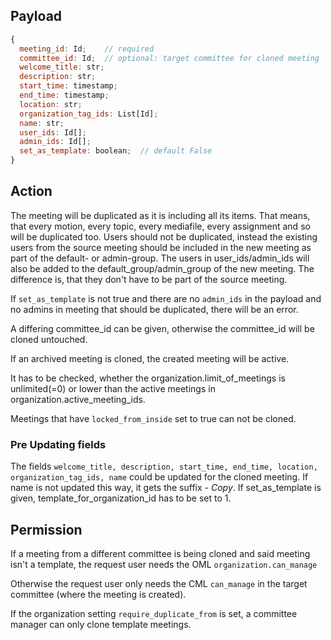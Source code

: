 ## Payload

```js
{
  meeting_id: Id;    // required
  committee_id: Id;  // optional: target committee for cloned meeting
  welcome_title: str;
  description: str;
  start_time: timestamp;
  end_time: timestamp;
  location: str;
  organization_tag_ids: List[Id];
  name: str;
  user_ids: Id[];
  admin_ids: Id[];
  set_as_template: boolean;  // default False
}
```

## Action

The meeting will be duplicated as it is including all its items. That means, that every motion, every topic, every mediafile, every assignment and so will be duplicated too. Users should not be duplicated, instead the existing users from the source meeting should be included in the new meeting as part of the default- or admin-group.
The users in user_ids/admin_ids will also be added to the default_group/admin_group of the new meeting. The difference is, that they don't have to be part of the source meeting.

If `set_as_template` is not true and there are no `admin_ids` in the payload and no admins in meeting that should be duplicated, there will be an error.

A differing committee_id can be given, otherwise the committee_id
will be cloned untouched. 

If an archived meeting is cloned, the created meeting will be active.

It has to be checked, whether the organization.limit_of_meetings is unlimited(=0) or lower than the active meetings in organization.active_meeting_ids.

Meetings that have `locked_from_inside` set to true can not be cloned.

### Pre Updating fields

The fields `welcome_title, description, start_time, end_time, location, organization_tag_ids, name` could be updated for the 
cloned meeting. If name is not updated this way, it gets the suffix _- Copy_.
If set_as_template is given, template_for_organization_id has to be set to 1.

## Permission

If a meeting from a different committee is being cloned and said meeting isn't a template, the request user needs the OML `organization.can_manage`

Otherwise the request user only needs the CML `can_manage` in the target committee (where the meeting is created).

If the organization setting `require_duplicate_from` is set, a committee manager can only clone template meetings.
